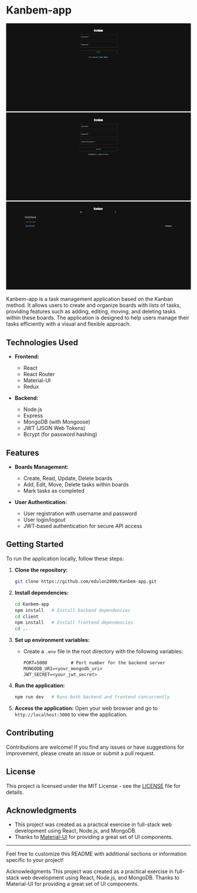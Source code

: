 # Kanbem-app
![Login](client/src/assets/images/login.png)
![SignUp](client/src/assets/images/nova.png)
![Boards](client/src/assets/images/fotos.png)

Kanbem-app is a task management application based on the Kanban method. It allows users to create and organize boards with lists of tasks, providing features such as adding, editing, moving, and deleting tasks within these boards. The application is designed to help users manage their tasks efficiently with a visual and flexible approach.

## Technologies Used

- **Frontend:**
  - React
  - React Router
  - Material-UI
  - Redux

- **Backend:**
  - Node.js
  - Express
  - MongoDB (with Mongoose)
  - JWT (JSON Web Tokens)
  - Bcrypt (for password hashing)

## Features

- **Boards Management:**
  - Create, Read, Update, Delete boards
  - Add, Edit, Move, Delete tasks within boards
  - Mark tasks as completed

- **User Authentication:**
  - User registration with username and password
  - User login/logout
  - JWT-based authentication for secure API access

## Getting Started

To run the application locally, follow these steps:

1. **Clone the repository:**
   ```bash
   git clone https://github.com/edulon2000/Kanbem-app.git
   ```

2. **Install dependencies:**
   ```bash
   cd Kanbem-app
   npm install   # Install backend dependencies
   cd client
   npm install   # Install frontend dependencies
   cd ..
   ```

3. **Set up environment variables:**
   - Create a `.env` file in the root directory with the following variables:
     ```plaintext
     PORT=5000         # Port number for the backend server
     MONGODB_URI=<your_mongodb_uri>
     JWT_SECRET=<your_jwt_secret>
     ```

4. **Run the application:**
   ```bash
   npm run dev   # Runs both backend and frontend concurrently
   ```

5. **Access the application:**
   Open your web browser and go to `http://localhost:3000` to view the application.

## Contributing

Contributions are welcome! If you find any issues or have suggestions for improvement, please create an issue or submit a pull request.

## License

This project is licensed under the MIT License - see the [LICENSE](LICENSE) file for details.

## Acknowledgments

- This project was created as a practical exercise in full-stack web development using React, Node.js, and MongoDB.
- Thanks to [Material-UI](https://mui.com/) for providing a great set of UI components.

---

Feel free to customize this README with additional sections or information specific to your project!

Acknowledgments
This project was created as a practical exercise in full-stack web development using React, Node.js, and MongoDB.
Thanks to Material-UI for providing a great set of UI components.
